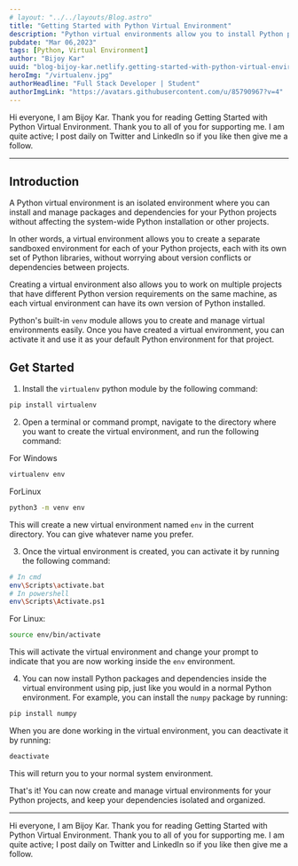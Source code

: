 ```yaml
---
# layout: "../../layouts/Blog.astro"
title: "Getting Started with Python Virtual Environment"
description: "Python virtual environments allow you to install Python packages in an isolated location from the rest of your system instead of installing them system-wide."
pubdate: "Mar 06,2023"
tags: [Python, Virtual Environment]
author: "Bijoy Kar"
uuid: "blog-bijoy-kar.netlify.getting-started-with-python-virtual-environment"
heroImg: "/virtualenv.jpg"
authorHeadline: "Full Stack Developer | Student"
authorImgLink: "https://avatars.githubusercontent.com/u/85790967?v=4"
---
```


Hi everyone, I am Bijoy Kar. Thank you for reading Getting Started with Python Virtual Environment. Thank you to all of you for supporting me. I am quite active; I post daily on Twitter and LinkedIn so if you like then give me a follow.

---

## Introduction

A Python virtual environment is an isolated environment where you can install and manage packages and dependencies for your Python projects without affecting the system-wide Python installation or other projects.

In other words, a virtual environment allows you to create a separate sandboxed environment for each of your Python projects, each with its own set of Python libraries, without worrying about version conflicts or dependencies between projects.

Creating a virtual environment also allows you to work on multiple projects that have different Python version requirements on the same machine, as each virtual environment can have its own version of Python installed.

Python's built-in `venv` module allows you to create and manage virtual environments easily. Once you have created a virtual environment, you can activate it and use it as your default Python environment for that project.

## Get Started

1. Install the `virtualenv` python module by the following command:

```bash
pip install virtualenv
```

2. Open a terminal or command prompt, navigate to the directory where you want to create the virtual environment, and run the following command:

For Windows

```bash
virtualenv env
```

ForLinux

```bash
python3 -m venv env
```

This will create a new virtual environment named `env` in the current directory. You can give whatever name you prefer.

3. Once the virtual environment is created, you can activate it by running the following command:

```bash
# In cmd
env\Scripts\activate.bat
# In powershell
env\Scripts\Activate.ps1
```

For Linux:

```bash
source env/bin/activate
```

This will activate the virtual environment and change your prompt to indicate that you are now working inside the `env` environment.

4. You can now install Python packages and dependencies inside the virtual environment using pip, just like you would in a normal Python environment. For example, you can install the `numpy` package by running:

```bash
pip install numpy
```

When you are done working in the virtual environment, you can deactivate it by running:

```bash
deactivate
```

This will return you to your normal system environment.

That's it! You can now create and manage virtual environments for your Python projects, and keep your dependencies isolated and organized.

---

Hi everyone, I am Bijoy Kar. Thank you for reading Getting Started with Python Virtual Environment. Thank you to all of you for supporting me. I am quite active; I post daily on Twitter and LinkedIn so if you like then give me a follow.
